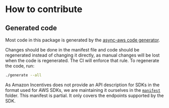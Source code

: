 # How to contribute

## Generated code

Most code in this package is generated by the
[async-aws code generator](https://packagist.org/packages/async-aws/code-generator).

Changes should be done in the manifest file and code should be regenerated
instead of changing it directly, as manual changes will be lost when the code
is regenerated. The CI will enforce that rule.
To regenerate the code, run:

```bash
./generate --all
```

As Amazon Incentives does not provide an API description for SDKs in the format
used for AWS SDKs, we are maintaining it ourselves in the
[`manifest`](../manifest/) folder. This manifest is partial. It only covers the
endpoints supported by the SDK.
